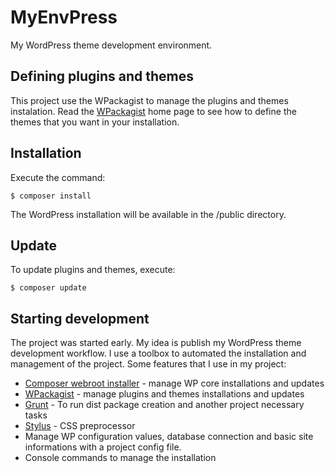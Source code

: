 # MyEnvPress

My WordPress theme development environment.

## Defining plugins and themes

This project use the WPackagist to manage the plugins and themes instalation. Read the [WPackagist](http://wpackagist.org/) home page to see how to define the themes that you want in your installation.

## Installation

Execute the command:

	$ composer install

The WordPress installation will be available in the /public directory.

## Update

To update plugins and themes, execute:

	$ composer update

## Starting development

The project was started early. My idea is publish my WordPress theme development workflow. I use a toolbox to automated the installation and management of the project. Some features that I use in my project:

* [Composer webroot installer](https://github.com/fancyguy/webroot-installer) - manage WP core installations and updates
* [WPackagist](http://wpackagist.org/) - manage plugins and themes installations and updates
* [Grunt](http://gruntjs.com/) - To run dist package creation and another project necessary tasks
* [Stylus](http://stylus-lang.com/) - CSS preprocessor
* Manage WP configuration values, database connection and basic site informations with a project config file.
* Console commands to manage the installation
